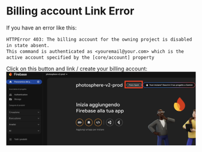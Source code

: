 # Billing account Link Error
If you have an error like this:
```
HTTPError 403: The billing account for the owning project is disabled in state absent. 
This command is authenticated as <youremail@your.com> which is the active account specified by the [core/account] property
```
Click on this button and link / create your billing account:
![link_billing_account.png](assets/link_billing_account.png)